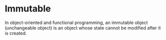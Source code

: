  # Immutable
 
 In object-oriented and functional programming, an immutable object (unchangeable object) is an object whose state cannot be modified after it is created.
 
